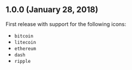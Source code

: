 ## 1.0.0 (January 28, 2018)

First release with support for the following icons:

- `bitcoin`
- `litecoin`
- `ethereum`
- `dash`
- `ripple`
